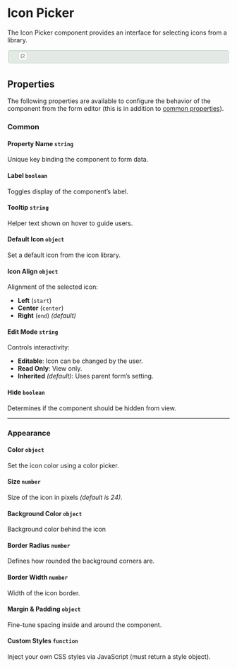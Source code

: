 # Icon Picker

The Icon Picker component provides an interface for selecting icons from a library.

![Image](../Advanced/images/iconpicker1.png)

## Properties

The following properties are available to configure the behavior of the component from the form editor (this is in addition to [common properties](/docs/front-end-basics/form-components/common-component-properties)).


### Common
#### Property Name `string`
Unique key binding the component to form data.

#### Label `boolean`
Toggles display of the component’s label.

#### Tooltip `string`
Helper text shown on hover to guide users.

#### Default Icon `object`
Set a default icon from the icon library.

#### Icon Align `object`
Alignment of the selected icon:
- **Left** (`start`)
- **Center** (`center`)
- **Right** (`end`) *(default)*

#### Edit Mode `string`
Controls interactivity:
- **Editable**: Icon can be changed by the user.
- **Read Only**: View only.
- **Inherited** *(default)*: Uses parent form’s setting.

#### Hide `boolean`
Determines if the component should be hidden from view.

___

### Appearance

#### Color `object`
Set the icon color using a color picker.

#### Size `number`
Size of the icon in pixels *(default is 24)*.

#### Background Color `object`
Background color behind the icon

#### Border Radius `number`
Defines how rounded the background corners are.

#### Border Width `number`
Width of the icon border.

#### **Margin & Padding** ``object``

Fine-tune spacing inside and around the component.

####  **Custom Styles** ``function``

Inject your own CSS styles via JavaScript (must return a style object).





